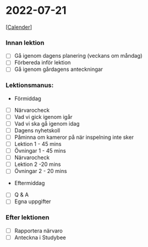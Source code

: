 # 2022-07-21
[[Calender](https://calendar.google.com/calendar/u/0/r/day/2022/02/21)]
### Innan lektion
- [ ] Gå igenom dagens planering (veckans om måndag)
- [ ] Förbereda inför lektion
- [ ] Gå igenom gårdagens anteckningar 

### Lektionsmanus:
- Förmiddag
- [ ] Närvarocheck
- [ ] Vad vi gick igenom igår
- [ ] Vad vi ska gå igenom idag
- [ ] Dagens nyhetskoll
- [ ] Påminna om kameror på när inspelning inte sker
- [ ] Lektion 1 - 45 mins
- [ ] Övningar 1 - 45 mins
- [ ] Närvarocheck
- [ ] Lektion 2 -20 mins
- [ ] Övningar 2 - 20 mins
- Eftermiddag
- [ ] Q & A
- [ ] Egna uppgifter
###  Efter lektionen
- [ ] Rapportera närvaro
- [ ] Anteckna i Studybee 